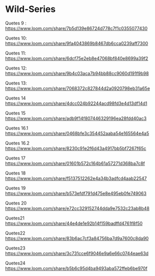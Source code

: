 # Wild-Series


Quetes 9 : 
https://www.loom.com/share/7b5d139e86724d778c7f1c0355077430


Quetes 10:
https://www.loom.com/share/9fa4043869b8467db6cca0239aff7300

Quetes 11:
https://www.loom.com/share/6dcf75e2eb8e47068bf840e8699a39f2

Quetes 12:
https://www.loom.com/share/9b4c03aca7b94bb88cc9060d191f9b98

Quetes 13:
https://www.loom.com/share/7068372c827844d2a0920798eb31a65e

Quetes 14
https://www.loom.com/share/4dcc024b92244acd98fd3e4d13df14d1

Quetes 15
https://www.loom.com/share/adb9f14f807446329196ea28fdd40ac3

Quetes 16.1
https://www.loom.com/share/0468bfe3c354452aaba54e165564e4a5

Quetes 16.2
https://www.loom.com/share/8230c91e2f6d43a4917bb5bf7267f65c

Quetes 17
https://www.loom.com/share/01601b572c164b61a57271d368ba7c8f

Quetes 18
https://www.loom.com/share/f5137512262e4a34b3adfcd4aab22547

Quetes 19
https://www.loom.com/share/b573efdf791d475e8e495eb0fe749063

Quetes 20
https://www.loom.com/share/e72cc329152744dda9e7532c23ab8b48

Quetes21
https://www.loom.com/share/44e4de1e92b14f159badffd4761f8f50

Quetes22
https://www.loom.com/share/83b6ac7cf3a84756ba7d9a7600c8da90

Quetes23
https://www.loom.com/share/3c731cce6f9046e9a6e66c0744eae63d

Quetes24
https://www.loom.com/share/b5b6c95d4ba9493aba572ffeb6be970f
